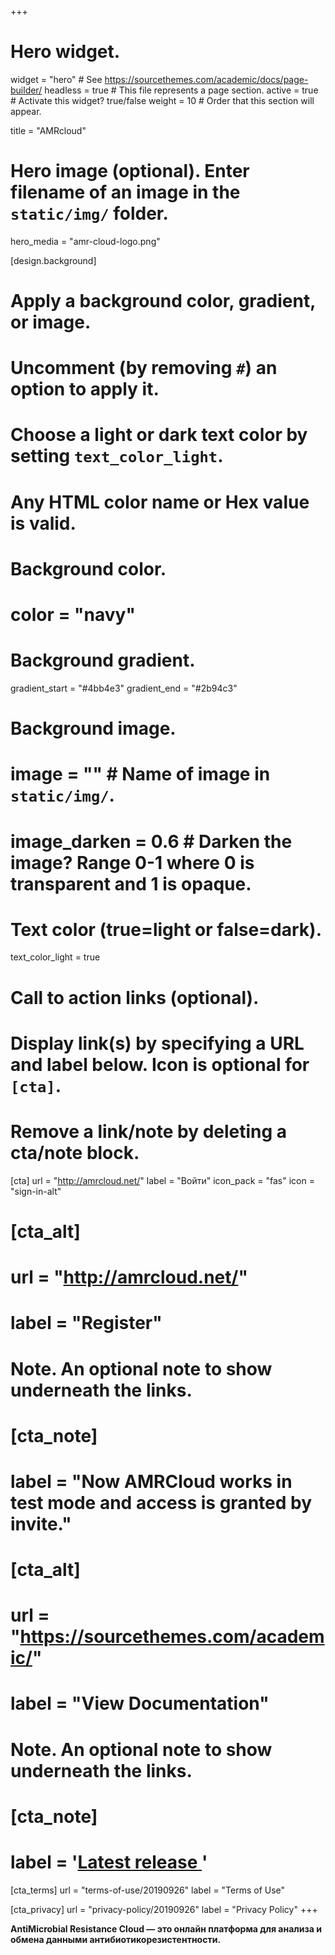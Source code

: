 +++
# Hero widget.
widget = "hero"  # See https://sourcethemes.com/academic/docs/page-builder/
headless = true  # This file represents a page section.
active = true  # Activate this widget? true/false
weight = 10  # Order that this section will appear.

title = "AMRcloud"

# Hero image (optional). Enter filename of an image in the `static/img/` folder.
hero_media = "amr-cloud-logo.png"

[design.background]
  # Apply a background color, gradient, or image.
  #   Uncomment (by removing `#`) an option to apply it.
  #   Choose a light or dark text color by setting `text_color_light`.
  #   Any HTML color name or Hex value is valid.

  # Background color.
  # color = "navy"
  
  # Background gradient.
  gradient_start = "#4bb4e3"
  gradient_end = "#2b94c3"
  
  # Background image.
  # image = ""  # Name of image in `static/img/`.
  # image_darken = 0.6  # Darken the image? Range 0-1 where 0 is transparent and 1 is opaque.

  # Text color (true=light or false=dark).
  text_color_light = true

# Call to action links (optional).
#   Display link(s) by specifying a URL and label below. Icon is optional for `[cta]`.
#   Remove a link/note by deleting a cta/note block.
[cta]
  url = "http://amrcloud.net/"
  label = "Войти"
  icon_pack = "fas"
  icon = "sign-in-alt"

# [cta_alt]
#  url = "http://amrcloud.net/"
#  label = "Register"

# Note. An optional note to show underneath the links.
# [cta_note]
#  label = "Now AMRCloud works in test mode and access is granted by invite."

# [cta_alt]
#   url = "https://sourcethemes.com/academic/"
#   label = "View Documentation"

# Note. An optional note to show underneath the links.
# [cta_note]
#   label = '<a id="academic-release" href="https://sourcethemes.com/academic/updates" data-repo="gcushen/hugo-academic">Latest release <!-- V --></a>'

[cta_terms]
  url = "terms-of-use/20190926"
  label = "Terms of Use"

[cta_privacy]
  url = "privacy-policy/20190926"
  label = "Privacy Policy"
+++

**AntiMicrobial Resistance Cloud — это онлайн платформа для анализа и обмена данными антибиотикорезистентности.**
